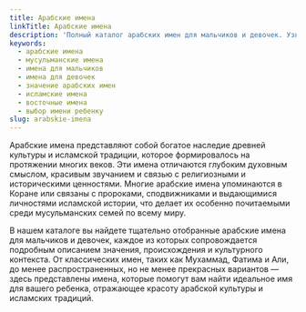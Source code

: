 ```yaml
---
title: Арабские имена
linkTitle: Арабские имена
description: 'Полный каталог арабских имен для мальчиков и девочек. Узнайте значения, происхождение и культурные особенности арабских имен для вашего ребенка.'
keywords:
  - арабские имена
  - мусульманские имена
  - имена для мальчиков
  - имена для девочек
  - значение арабских имен
  - исламские имена
  - восточные имена
  - выбор имени ребенку
slug: arabskie-imena
---
```


Арабские имена представляют собой богатое наследие древней культуры и исламской традиции, которое формировалось на протяжении многих веков. Эти имена отличаются глубоким духовным смыслом, красивым звучанием и связью с религиозными и историческими ценностями. Многие арабские имена упоминаются в Коране или связаны с пророками, сподвижниками и выдающимися личностями исламской истории, что делает их особенно почитаемыми среди мусульманских семей по всему миру.

В нашем каталоге вы найдете тщательно отобранные арабские имена для мальчиков и девочек, каждое из которых сопровождается подробным описанием значения, происхождения и культурного контекста. От классических имен, таких как Мухаммад, Фатима и Али, до менее распространенных, но не менее прекрасных вариантов — здесь представлены имена, которые помогут вам найти идеальное имя для вашего ребенка, отражающее красоту арабской культуры и исламских традиций.
